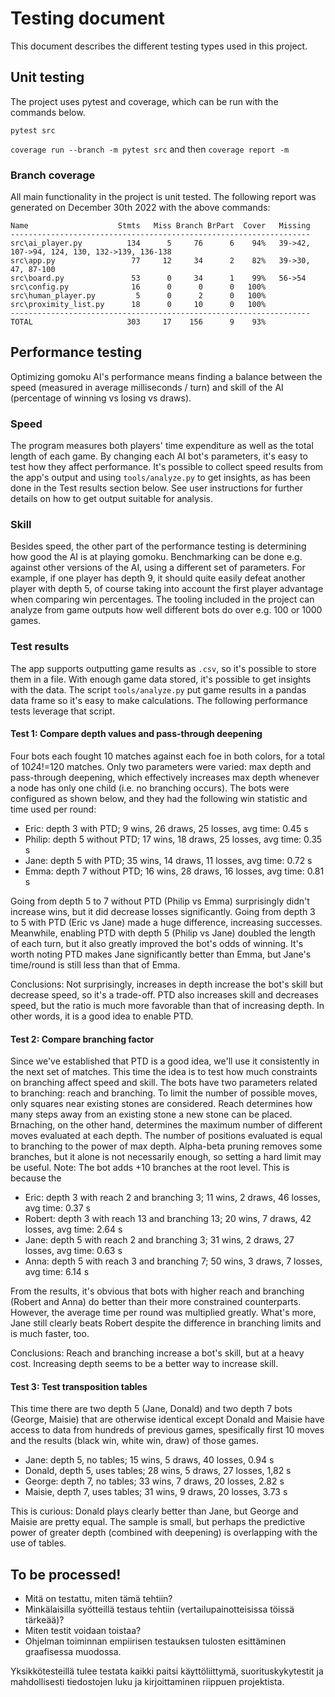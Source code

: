 # Testing document

This document describes the different testing types used in this project.

## Unit testing

The project uses pytest and coverage, which can be run with the commands below.

`pytest src`

`coverage run --branch -m pytest src` and then `coverage report -m`

### Branch coverage

All main functionality in the project is unit tested. The following report was generated on December 30th 2022 with the above commands:
```
Name                    Stmts   Miss Branch BrPart  Cover   Missing
-------------------------------------------------------------------
src\ai_player.py          134      5     76      6    94%   39->42, 107->94, 124, 130, 132->139, 136-138
src\app.py                 77     12     34      2    82%   39->30, 47, 87-100
src\board.py               53      0     34      1    99%   56->54
src\config.py              16      0      0      0   100%
src\human_player.py         5      0      2      0   100%
src\proximity_list.py      18      0     10      0   100%
-------------------------------------------------------------------
TOTAL                     303     17    156      9    93%
```

## Performance testing

Optimizing gomoku AI's performance means finding a balance between the speed (measured in average milliseconds / turn) and skill of the AI (percentage of winning vs losing vs draws).

### Speed

The program measures both players' time expenditure as well as the total length of each game. By changing each AI bot's parameters, it's easy to test how they affect performance. It's possible to collect speed results from the app's output and using `tools/analyze.py` to get insights, as has been done in the Test results section below. See user instructions for further details on how to get output suitable for analysis.

### Skill

Besides speed, the other part of the performance testing is determining how good the AI is at playing gomoku. Benchmarking can be done e.g. against other versions of the AI, using a different set of parameters. For example, if one player has depth 9, it should quite easily defeat another player with depth 5, of course taking into account the first player advantage when comparing win percentages. The tooling included in the project can analyze from game outputs how well different bots do over e.g. 100 or 1000 games.

### Test results

The app supports outputting game results as `.csv`, so it's possible to store them in a file. With enough game data stored, it's possible to get insights with the data. The script `tools/analyze.py` put game results in a pandas data frame so it's easy to make calculations. The following performance tests leverage that script.

#### Test 1: Compare depth values and pass-through deepening

Four bots each fought 10 matches against each foe in both colors, for a total of 10*2*4!=120 matches. Only two parameters were varied: max depth and pass-through deepening, which effectively increases max depth whenever a node has only one child (i.e. no branching occurs). The bots were configured as shown below, and they had the following win statistic and time used per round:

* Eric: depth 3 with PTD; 9 wins, 26 draws, 25 losses, avg time: 0.45 s
* Philip: depth 5 without PTD; 17 wins, 18 draws, 25 losses, avg time: 0.35 s
* Jane: depth 5 with PTD; 35 wins, 14 draws, 11 losses, avg time: 0.72 s
* Emma: depth 7 without PTD; 16 wins, 28 draws, 16 losses, avg time: 0.81 s

Going from depth 5 to 7 without PTD (Philip vs Emma) surprisingly didn't increase wins, but it did decrease losses significantly. Going from depth 3 to 5 with PTD (Eric vs Jane) made a huge difference, increasing successes. Meanwhile, enabling PTD with depth 5 (Philip vs Jane) doubled the length of each turn, but it also greatly improved the bot's odds of winning. It's worth noting PTD makes Jane significantly better than Emma, but Jane's time/round is still less than that of Emma.

Conclusions: Not surprisingly, increases in depth increase the bot's skill but decrease speed, so it's a trade-off. PTD also increases skill and decreases speed, but the ratio is much more favorable than that of increasing depth. In other words, it is a good idea to enable PTD.

#### Test 2: Compare branching factor

Since we've established that PTD is a good idea, we'll use it consistently in the next set of matches. This time the idea is to test how much constraints on branching affect speed and skill. The bots have two parameters related to branching: reach and branching. To limit the number of possible moves, only squares near existing stones are considered. Reach determines how many steps away from an existing stone a new stone can be placed. Brnaching, on the other hand, determines the maximum number of different moves evaluated at each depth. The number of positions evaluated is equal to branching to the power of max depth. Alpha-beta pruning removes some branches, but it alone is not necessarily enough, so setting a hard limit may be useful. Note: The bot adds +10 branches at the root level. This is because the 

* Eric: depth 3 with reach 2 and branching 3; 11 wins, 2 draws, 46 losses, avg time: 0.37 s
* Robert: depth 3 with reach 13 and branching 13; 20 wins, 7 draws, 42 losses, avg time: 2.64 s
* Jane: depth 5 with reach 2 and branching 3; 31 wins, 2 draws, 27 losses, avg time: 0.63 s
* Anna: depth 5 with reach 3 and branching 7; 50 wins, 3 draws, 7 losses, avg time: 6.14 s

From the results, it's obvious that bots with higher reach and branching (Robert and Anna) do better than their more constrained counterparts. However, the average time per round was multiplied greatly. What's more, Jane still clearly beats Robert despite the difference in branching limits and is much faster, too.

Conclusions: Reach and branching increase a bot's skill, but at a heavy cost. Increasing depth seems to be a better way to increase skill.

#### Test 3: Test transposition tables

This time there are two depth 5 (Jane, Donald) and two depth 7 bots (George, Maisie) that are otherwise identical except Donald and Maisie have access to data from hundreds of previous games, spesifically first 10 moves and the results (black win, white win, draw) of those games.

* Jane: depth 5, no tables; 15 wins, 5 draws, 40 losses, 0.94 s
* Donald, depth 5, uses tables; 28 wins, 5 draws, 27 losses, 1,82 s
* George: depth 7, no tables; 33 wins, 7 draws, 20 losses, 2.82 s
* Maisie, depth 7, uses tables; 31 wins, 9 draws, 20 losses, 3.73 s

This is curious: Donald plays clearly better than Jane, but George and Maisie are pretty equal. The sample is small, but perhaps the predictive power of greater depth (combined with deepening) is overlapping with the use of tables.

## To be processed!

* Mitä on testattu, miten tämä tehtiin?
* Minkälaisilla syötteillä testaus tehtiin (vertailupainotteisissa töissä tärkeää)?
* Miten testit voidaan toistaa?
* Ohjelman toiminnan empiirisen testauksen tulosten esittäminen graafisessa muodossa.

Yksikkötesteillä tulee testata kaikki paitsi käyttöliittymä, suorituskykytestit ja mahdollisesti tiedostojen luku ja kirjoittaminen riippuen projektista.
